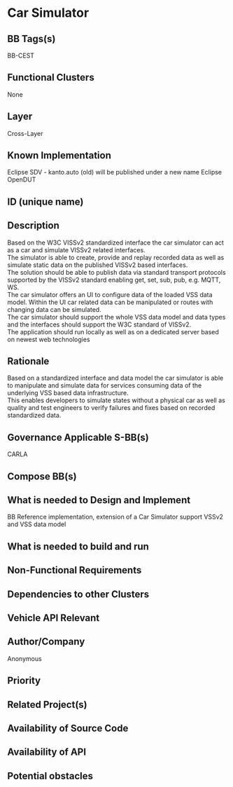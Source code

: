 
# Car Simulator

## BB Tags(s)
<!-- Tag(s) define in which area(s) (cloud, in-vehicle) the BB is executed, and what type of BB it is (tool, process, microservice) -->
BB-CEST

## Functional Clusters
<!-- In which Functional Cluster the BB be located; if none of the existing fit new required -->
None

## Layer
<!-- AppLayer, MWLayer, OSLayer, HWLayer -->
Cross-Layer

## Known Implementation

Eclipse SDV - kanto.auto (old) will be published under a new name
Eclipse OpenDUT

## ID (unique name)

## Description
<!-- General Description of the BB -->
Based on the W3C VISSv2 standardized interface the car simulator can act as a car and simulate VISSv2 related interfaces.  
The simulator is able to create, provide and replay recorded data as well as simulate static data on the published VISSv2 based interfaces.  
The solution should be able to publish data via standard transport protocols supported by the VISSv2 standard enabling get, set, sub, pub, e.g. MQTT, WS.  
The car simulator offers an UI to configure data of the loaded VSS data model. Within the UI car related data can be manipulated or routes with changing data can be simulated.  
The car simulator should support the whole VSS data model and data types and the interfaces should support the W3C standard of VISSv2.  
The application should run locally as well as on a dedicated server based on newest web technologies

## Rationale
<!-- Explanation why we need the BB; what problem want to be solved -->
Based on a standardized interface and data model the car simulator is able to manipulate and simulate data for services consuming data of the underlying VSS based data infrastructure.  
This enables developers to simulate states without a physical car as well as quality and test engineers to verify failures and fixes based on recorded standardized data.

## Governance Applicable S-BB(s)
<!-- Reference to e.g. UN/EU CRA Cyber Resilience Act; UNECE 156 - Software update and software update management system
Reference to defined S-BB(s) 
Reference to e.g. IS026262, AUTOSAR Spec. X -->
CARLA

## Compose BB(s)
<!-- Link to required BB(s) 
E.g. BB-SC StateManagement 
BB is a composition of other BBs -->

## What is needed to Design and Implement
<!-- e.g. we expect to have a certain HW capability and or SW environment or Tool support, or a documentation, or an extra audit, or Test, or Compiler, or Prog. Language, … -->
BB Reference implementation, extension of a Car Simulator support
VSSv2 and VSS data model

## What is needed to build and run
<!-- e.g. we expect to have a certain HW capability, or Runtime Environment, or Pre-configuration, or Code-signing, or Test, … -->

## Non-Functional Requirements
<!-- With respect to Safety, Security, Realtime, … -->

## Dependencies to other Clusters
<!-- Other clusters are needed. FC Security, FC Storage, …
e.g. If FC Security : Security BBs are needed but you can choose for example crypto BB-SC from company A or crypto BB-SC from company B; several compositions may work -->

## Vehicle API Relevant
<!-- If “Yes exists” – where – e.g. COVESA VSS 
If “No” – nothing more to do 
If “Yes, proposal for additional Signals/Information – what should be made available, and where e.g. via (COVESA) VSS/VISS -->

## Author/Company

Anonymous

## Priority
<!-- High, Medium, Low -->

## Related Project(s)
<!-- If Yes – e.g. The BB should be used/added in the Eclipse Blueprint A – for demo purposes, show added value,
If No – Project Proposal (e.g. WP4 in FEDERATE, or in the SDV EcoSystem Community Framework -->

## Availability of Source Code
<!-- Yes / License (e.g. Yes/MIT) 
No – Commercial Closed Source -->

## Availability of API
<!-- Yes / License (e.g. Yes/Apache 2.0)
No - Commercial -->

## Potential obstacles
